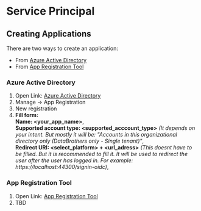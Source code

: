 # Service Principal
## Creating Applications
There are two ways to create an application:
- From [Azure Active Directory](https://portal.azure.com/#blade/Microsoft_AAD_IAM/ActiveDirectoryMenuBlade/Overview)
- From [App Registration Tool](https://app.powerbi.com/embedsetup)

### Azure Active Directory
1) Open Link: [Azure Active Directory](https://portal.azure.com/#blade/Microsoft_AAD_IAM/ActiveDirectoryMenuBlade/Overview)
2) Manage -> App Registration
3) New registration
4) **Fill form:** </br>
    **Name: <your_app_name>**, </br>
    **Supported account type: <supported_acccount_type>** *(It depends on your intent. But mostly it will be: "Accounts in this organizational directory only (DataBrothers only - Single tenant)"*, </br>
    **Redirect URI: <select_platform> + <url_adress>** *(This doesnt have to be filled. But it is recommended to fill it. It will be used to redirect the user after the user has logged in. For example: https://localhost:44300/signin-oidc)*, </br>

### App Registration Tool
1) Open Link: [App Registration Tool](https://app.powerbi.com/embedsetup)
2) TBD